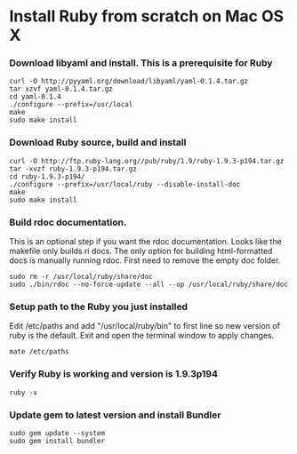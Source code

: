 # Install Ruby from scratch on Mac OS X

### Download libyaml and install. This is a prerequisite for Ruby

    curl -O http://pyyaml.org/download/libyaml/yaml-0.1.4.tar.gz
    tar xzvf yaml-0.1.4.tar.gz
    cd yaml-0.1.4
    ./configure --prefix=/usr/local
    make
    sudo make install

### Download Ruby source, build and install

    curl -O http://ftp.ruby-lang.org//pub/ruby/1.9/ruby-1.9.3-p194.tar.gz
    tar -xvzf ruby-1.9.3-p194.tar.gz
    cd ruby-1.9.3-p194/
    ./configure --prefix=/usr/local/ruby --disable-install-doc
    make
    sudo make install
    
### Build rdoc documentation.

This is an optional step if you want the rdoc documentation. Looks like the makefile only
builds ri docs. The only option for building html-formatted docs is manually running rdoc.
First need to remove the empty doc folder.

    sudo rm -r /usr/local/ruby/share/doc
    sudo ./bin/rdoc --no-force-update --all --op /usr/local/ruby/share/doc

### Setup path to the Ruby you just installed
Edit /etc/paths and add "/usr/local/ruby/bin" to first line so new version of ruby is the
default. Exit and open the terminal window to apply changes.

    mate /etc/paths

### Verify Ruby is working and version is 1.9.3p194

    ruby -v

### Update gem to latest version and install Bundler

    sudo gem update --system
    sudo gem install bundler
